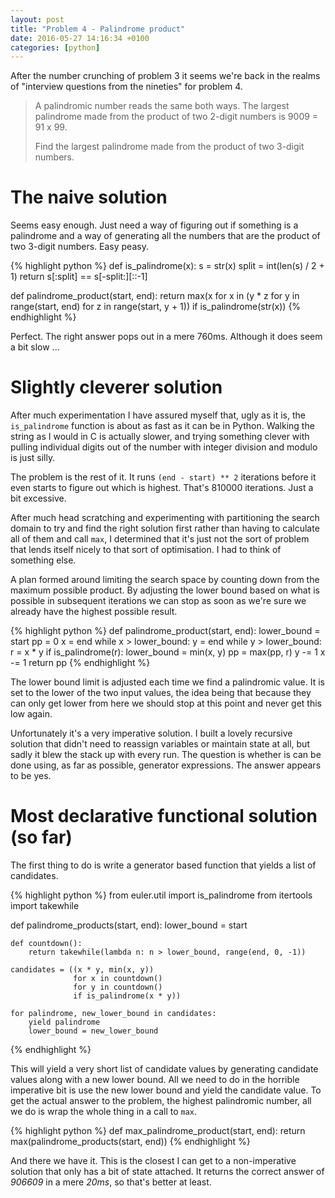 ```yaml
---
layout: post
title: "Problem 4 - Palindrome product"
date: 2016-05-27 14:16:34 +0100 
categories: [python]
---
```


After the number crunching of problem 3 it seems we're back in the realms of "interview questions from the nineties"
for problem 4.

> A palindromic number reads the same both ways. The largest palindrome made from the product of two 2-digit
> numbers is 9009 = 91 x 99.
> 
> Find the largest palindrome made from the product of two 3-digit numbers.

# The naive solution

Seems easy enough. Just need a way of figuring out if something is a palindrome and a way of generating all the numbers
that are the product of two 3-digit numbers. Easy peasy.
 
{% highlight python %}
def is_palindrome(x):
    s = str(x)
    split = int(len(s) / 2 + 1)
    return s[:split] == s[-split:][::-1]

def palindrome_product(start, end):
    return max(x
               for x in (y * z
                         for y in range(start, end)
                         for z in range(start, y + 1))
               if is_palindrome(str(x))
{% endhighlight %}

Perfect. The right answer pops out in a mere 760ms. Although it does seem a bit slow ...

# Slightly cleverer solution

After much experimentation I have assured myself that, ugly as it is, the `is_palindrome` function is about as fast
as it can be in Python. Walking the string as I would in C is actually slower, and trying something clever with
pulling individual digits out of the number with integer division and modulo is just silly.
 
The problem is the rest of it. It runs `(end - start) ** 2` iterations before it even starts to figure out which is
highest. That's 810000 iterations. Just a bit excessive.

After much head scratching and experimenting with partitioning the search domain to try and find the right solution
first rather than having to calculate all of them and call `max`, I determined that it's just not the sort of problem
that lends itself nicely to that sort of optimisation. I had to think of something else.

A plan formed around limiting the search space by counting down from the maximum possible product. By adjusting the
lower bound based on what is possible in subsequent iterations we can stop as soon as we're sure we already have the
highest possible result.

{% highlight python %}
def palindrome_product(start, end):
    lower_bound = start
    pp = 0
    x = end
    while x > lower_bound:
        y = end
        while y > lower_bound:
            r = x * y
            if is_palindrome(r):
                lower_bound = min(x, y)
                pp = max(pp, r)
            y -= 1
        x -= 1
    return pp
{% endhighlight %}

The lower bound limit is adjusted each time we find a palindromic value. It is set to the lower of the two input values,
the idea being that because they can only get lower from here we should stop at this point and never get this low again.

Unfortunately it's a very imperative solution. I built a lovely recursive solution that didn't need to reassign
variables or maintain state at all, but sadly it blew the stack up with every run. The question is whether is can
be done using, as far as possible, generator expressions. The answer appears to be yes.

# Most declarative functional solution (so far)

The first thing to do is write a generator based function that yields a list of candidates.

{% highlight python %}
from euler.util import is_palindrome
from itertools import takewhile


def palindrome_products(start, end):
    lower_bound = start

    def countdown():
        return takewhile(lambda n: n > lower_bound, range(end, 0, -1))

    candidates = ((x * y, min(x, y))
                  for x in countdown()
                  for y in countdown()
                  if is_palindrome(x * y))

    for palindrome, new_lower_bound in candidates:
        yield palindrome
        lower_bound = new_lower_bound
{% endhighlight %}

This will yield a very short list of candidate values by generating candidate values along with a new lower bound.
All we need to do in the horrible imperative bit is use the new lower bound and yield the candidate value. To get the
actual answer to the problem, the highest palindromic number, all we do is wrap the whole thing in a call to `max`.

{% highlight python %}
def max_palindrome_product(start, end):
    return max(palindrome_products(start, end))
{% endhighlight %}

And there we have it. This is the closest I can get to a non-imperative solution that only has a bit of state attached.
It returns the correct answer of *906609* in a mere *20ms*, so that's better at least.
